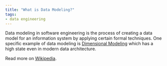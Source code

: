 ```yaml
---
title: "What is Data Modeling?"
tags:
- data engineering
---
```


Data modeling in software engineering is the process of creating a data model for an information system by applying certain formal techniques. One specific example of data modeling is [Dimensional Modeling](term/dimensional%20modeling.md) which has a high state even in modern data architecture.

Read more on [Wikipedia](https://en.wikipedia.org/wiki/Data_modeling).